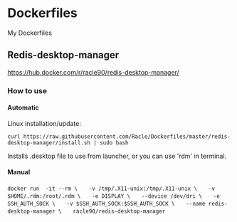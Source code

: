 # Dockerfiles
My Dockerfiles


## Redis-desktop-manager
https://hub.docker.com/r/racle90/redis-desktop-manager/
### How to use
#### Automatic
Linux installation/update: 

`curl https://raw.githubusercontent.com/Racle/Dockerfiles/master/redis-desktop-manager/install.sh | sudo bash`

Installs .desktop file to use from launcher, or you can use 'rdm' in terminal.

#### Manual

`docker run  -it --rm \`
`   -v /tmp/.X11-unix:/tmp/.X11-unix \`
`   -v $HOME/.rdm:/root/.rdm \`
`   -e DISPLAY \`
`   --device /dev/dri \`
`   -e SSH_AUTH_SOCK \`
`   -v $SSH_AUTH_SOCK:$SSH_AUTH_SOCK \`
`   --name redis-desktop-manager \`
`   racle90/redis-desktop-manager`
